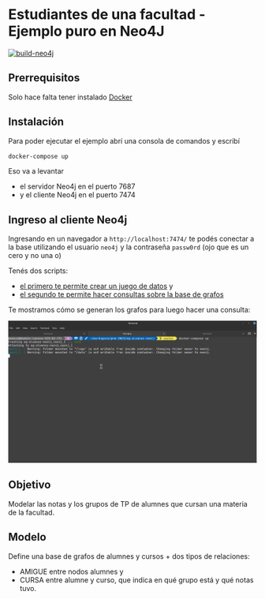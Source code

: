 # Estudiantes de una facultad - Ejemplo puro en Neo4J

[![build-neo4j](https://github.com/uqbar-project/eg-alumnos-neo4j/actions/workflows/build.yml/badge.svg)](https://github.com/uqbar-project/eg-alumnos-neo4j/actions/workflows/build.yml)

## Prerrequisitos

Solo hace falta tener instalado [Docker](https://www.docker.com/)

## Instalación

Para poder ejecutar el ejemplo abrí una consola de comandos y escribí

```bash
docker-compose up
```

Eso va a levantar

- el servidor Neo4j en el puerto 7687
- y el cliente Neo4j en el puerto 7474

## Ingreso al cliente Neo4j

Ingresando en un navegador a `http://localhost:7474/` te podés conectar a la base utilizando el usuario `neo4j` y la contraseña `passw0rd` (ojo que es un cero y no una o)

Tenés dos scripts: 

- [el primero te permite crear un juego de datos](./scripts/01_create_fixture.cypher) y 
- [el segundo te permite hacer consultas sobre la base de grafos](./scripts/02_queries_de_alumnes.cypher)

Te mostramos cómo se generan los grafos para luego hacer una consulta:

![crear grafos](video/demo.gif)

## Objetivo

Modelar las notas y los grupos de TP de alumnes que cursan una materia de la facultad.

## Modelo

Define una base de grafos de alumnes y cursos + dos tipos de relaciones: 

* AMIGUE entre nodos alumnes y 
* CURSA entre alumne y curso, que indica en qué grupo está y qué notas tuvo.
